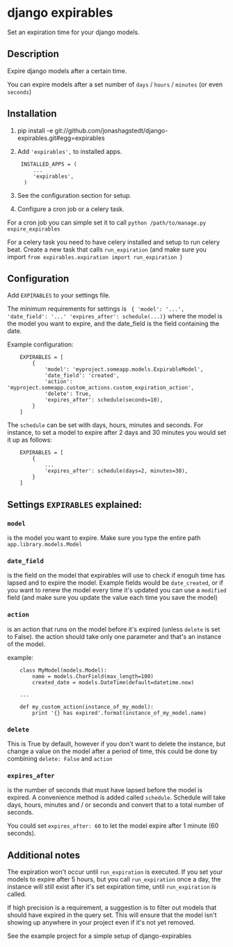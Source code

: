 django expirables
=======================

Set an expiration time for your django models.


## Description

Expire django models after a certain time.

You can expire models after a set number of ```days``` / ```hours``` / ```minutes``` (or even ```seconds```)


## Installation 

1.  pip install -e git://github.com/jonashagstedt/django-expirables.git#egg=expirables

2. Add ```'expirables',``` to installed apps.


        INSTALLED_APPS = (
            ...
            'expirables',
         )

3. See the configuration section for setup.

4. Configure a cron job or a celery task.

For a cron job you can simple set it to call ```python /path/to/manage.py expire_expirables```

For a celery task you need to have celery installed and setup to run celery beat.
Create a new task that calls ```run_expiration``` (and make sure you import ```from expirables.expiration import run_expiration ```)


## Configuration

Add ```EXPIRABLES``` to your settings file.

The minimum requirements for settings is ``` { 'model': '...', 'date_field': '...' 'expires_after': schedule(...)}```
where the model is the model you want to expire, and the date_field is the field containing the date.


Example configuration:

        EXPIRABLES = [
            {
                'model': 'myproject.someapp.models.ExpirableModel',
                'date_field': 'created',
                'action': 'myproject.someapp.custom_actions.custom_expiration_action',
                'delete': True,
                'expires_after': schedule(seconds=10),
            }
        ]


The ```schedule``` can be set with days, hours, minutes and seconds.
For instance, to set a model to expire after 2 days and 30 minutes you would set it up as follows:

        EXPIRABLES = [
            {
                ...
                'expires_after': schedule(days=2, minutes=30),
            }
        ]

## Settings ```EXPIRABLES``` explained:

### ```model```

is the model you want to expire. Make sure you type the entire path ```app.library.models.Model```

### ```date_field```

is the field on the model that expirables will use to check if enoguh time has lapsed and to expire the model.
Example fields would be ```date_created```, or if you want to renew the model every time it's updated you can use a ```modified``` field (and make sure you update the value each time you save the model)

### ```action```

is an action that runs on the model before it's expired (unless ```delete``` is set to False).
the action should take only one parameter and that's an instance of the model.

example:

        class MyModel(models.Model):
            name = models.CharField(max_length=100)
            created_date = models.DateTime(default=datetime.now)

        ...

        def my_custom_action(instance_of_my_model):
            print '{} has expired'.format(instance_of_my_model.name)

### ```delete```

This is True by default, however if you don't want to delete the instance, but change a value on the
model after a period of time, this could be done by combining ```delete: False``` and ```action```

### ```expires_after```

is the number of seconds that must have lapsed before the model is expired.
A convenience method is added called ```schedule```. Schedule will take days, hours, minutes and / or seconds and
convert that to a total number of seconds.

You could set ```expires_after: 60``` to let the model expire after 1 minute (60 seconds).


## Additional notes
The expiration won't occur until ```run_expiration``` is executed.
If you set your models to expire after 5 hours, but you call ```run_expiration``` once a day, the instance will still
exist after it's set expiration time, until ```run_expiration``` is called.

If high precision is a requirement, a suggestion is to filter out models that should have expired in the query set.
This will ensure that the model isn't showing up anywhere in your project even if it's not yet removed.

See the example project for a simple setup of django-expirables
